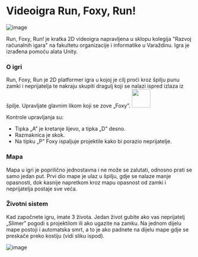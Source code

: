# Videoigra Run, Foxy, Run!

![image](https://github.com/roko9765/Videoigra-Run-Foxy-Run-/assets/163319821/e63c48b3-2949-4893-8aa7-dfc8ac3d87c4)

Run, Foxy, Run! je kratka 2D videoigra napravljena u sklopu kolegija "Razvoj računalnih igara" na fakultetu organizacije i informatike u Varaždinu. Igra je izrađena pomoću alata Unity.

### O igri
Run, Foxy, Run je 2D platformer igra u kojoj je cilj proći kroz špilju punu zamki i neprijatelja te nakraju skupiti dragulj koji se nalazi ispred izlaza iz špilje. Upravljate glavnim likom koji se zove „Foxy”.
<img src="https://github.com/roko9765/Videoigra-Run-Foxy-Run-/assets/163319821/00cb6a6e-e3c9-43e3-a6ac-e434f05cd241" width="50" height="50">

Kontrole upravljanja su:
* Tipka „A” je kretanje lijevo, a tipka „D” desno.
* Razmaknica je skok.
* Na tipku „P” Foxy ispaljuje projektile kako bi porazio neprijatelje.

### Mapa
Mapa u igri je poprilično jednostavna i ne može se zalutati, odnosno prati se samo jedan put. Prvi dio mape je ulaz u špilju, gdje se nalaze manje opasnosti, dok kasnije napretkom kroz mapu opasnost od zamki i neprijatelja postaje sve veća.

### Životni sistem
Kad započnete igru, imate 3 života. Jedan život gubite ako vas neprijatelj „Slimer” pogodi s projektilom ili ako ugazite na zamku. Na jednom dijelu mape postoji i automatska smrt, a to je ako padnete na dijelu mape gdje se preskače preko kostiju (vidi sliku ispod).

![image](https://github.com/roko9765/Videoigra-Run-Foxy-Run-/assets/163319821/e87b1022-2dd8-4de8-b843-1bb1b4c77643)
